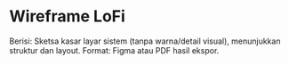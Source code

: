 # Wireframe LoFi

Berisi: Sketsa kasar layar sistem (tanpa warna/detail visual), menunjukkan struktur dan layout.
Format: Figma atau PDF hasil ekspor.